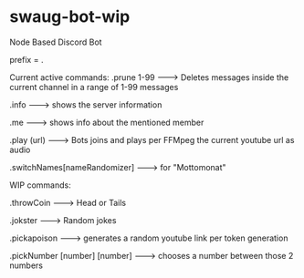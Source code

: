# swaug-bot-wip

Node Based Discord Bot

prefix = .

Current active commands:
.prune 1-99 ---> Deletes messages inside the current channel in a range of 1-99 messages

.info ---> shows the server information

.me ---> shows info about the mentioned member

.play (url) ---> Bots joins and plays per FFMpeg the current youtube url as audio

.switchNames[nameRandomizer] ---> for "Mottomonat"

WIP commands:

.throwCoin ---> Head or Tails

.jokster ---> Random jokes 

.pickapoison ---> generates a random youtube link per token generation

.pickNumber [number] [number] ---> chooses a number between those 2 numbers
